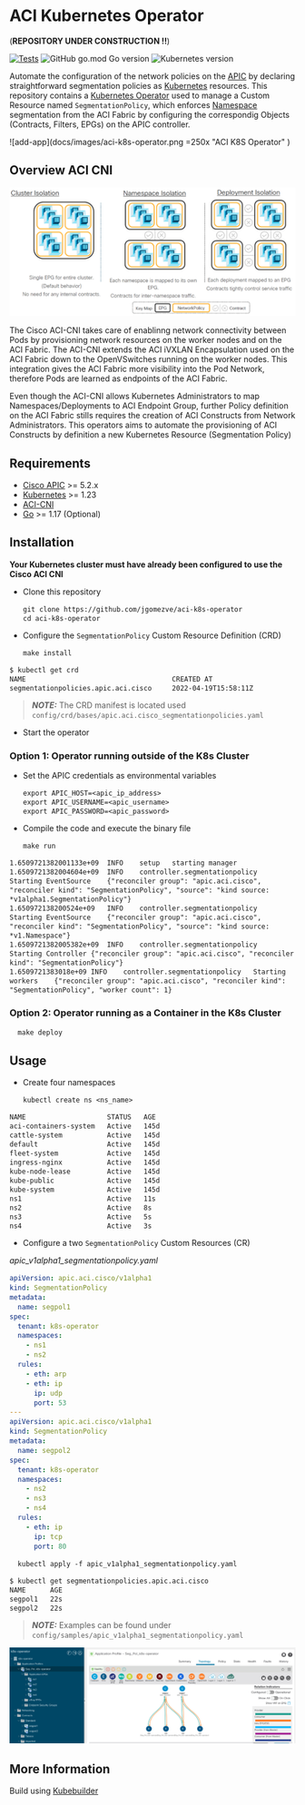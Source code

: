 # ACI Kubernetes Operator
(**REPOSITORY UNDER CONSTRUCTION !!**)

[![Tests](https://github.com/jgomezve/aci-k8s-operator/actions/workflows/test.yaml/badge.svg)](https://github.com/jgomezve/aci-k8s-operator/actions/workflows/test.yaml)
![GitHub go.mod Go version](https://img.shields.io/github/go-mod/go-version/jgomezve/aci-k8s-operator)
![Kubernetes version](https://img.shields.io/badge/kubernetes-1.23%2B-blue)

Automate the configuration of the network policies on the [APIC](https://www.cisco.com/c/en/us/products/cloud-systems-management/application-policy-infrastructure-controller-apic/index.html) by declaring straightforward segmentation policies as [Kubernetes](https://kubernetes.io/) resources. This repository contains a [Kubernetes Operator](https://kubernetes.io/docs/concepts/extend-kubernetes/operator/) used to manage  a Custom Resource named `SegmentationPolicy`, which enforces [Namespace](https://kubernetes.io/docs/concepts/overview/working-with-objects/namespaces/) segmentation from the ACI Fabric by configuring the correspondig Objects (Contracts, Filters, EPGs) on the APIC controller.


![add-app](docs/images/aci-k8s-operator.png =250x "ACI K8S Operator" )

## Overview ACI CNI

![add-app](docs/images/isolation_types.png "ACI CNI Mappings")

The Cisco ACI-CNI takes care of enablinng network connectivity between Pods by provisioning network resources on the worker nodes and on the ACI Fabric. The ACI-CNI extends the ACI iVXLAN Encapsulation used on the ACI Fabric down to the OpenVSwitches running on the worker nodes. This integration gives the ACI Fabric more visibility into the Pod Network, therefore Pods are learned as endpoints of the ACI Fabric.


Even though the ACI-CNI allows Kubernetes Administrators to map Namespaces/Deployments to ACI Endpoint Group, further Policy definition on the ACI Fabric stills requires the creation of ACI Constructs from Network Administrators. This operators aims to automate the provisioning of ACI Constructs by definition a new Kubernetes Resource (Segmentation Policy)

 ## Requirements

* [Cisco APIC](https://www.cisco.com/c/en/us/solutions/data-center-virtualization/application-centric-infrastructure/index.html) >= 5.2.x 
* [Kubernetes](https://kubernetes.io/) >= 1.23
* [ACI-CNI](https://www.cisco.com/c/en/us/td/docs/switches/datacenter/aci/apic/sw/kb/b_Kubernetes_Integration_with_ACI.html)
* [Go](https://golang.org/doc/install) >= 1.17 (Optional)



## Installation

**Your Kubernetes cluster must have already been configured to use the Cisco ACI CNI**

* Clone this repository

      git clone https://github.com/jgomezve/aci-k8s-operator
      cd aci-k8s-operator

* Configure the `SegmentationPolicy` Custom Resource Definition (CRD)

      make install

```
$ kubectl get crd
NAME                                    CREATED AT
segmentationpolicies.apic.aci.cisco     2022-04-19T15:58:11Z
```

> **_NOTE:_** The CRD manifest is located used `config/crd/bases/apic.aci.cisco_segmentationpolicies.yaml`

* Start the operator
 
### Option 1: Operator running outside of the K8s Cluster

* Set the APIC credentials as environmental variables

      export APIC_HOST=<apic_ip_address>
      export APIC_USERNAME=<apic_username>
      export APIC_PASSWORD=<apic_password>

* Compile the code and execute the binary file 

      make run

```
1.6509721382001133e+09	INFO	setup	starting manager
1.6509721382004604e+09	INFO	controller.segmentationpolicy	Starting EventSource	{"reconciler group": "apic.aci.cisco", "reconciler kind": "SegmentationPolicy", "source": "kind source: *v1alpha1.SegmentationPolicy"}
1.650972138200524e+09	INFO	controller.segmentationpolicy	Starting EventSource	{"reconciler group": "apic.aci.cisco", "reconciler kind": "SegmentationPolicy", "source": "kind source: *v1.Namespace"}
1.6509721382005382e+09	INFO	controller.segmentationpolicy	Starting Controller	{"reconciler group": "apic.aci.cisco", "reconciler kind": "SegmentationPolicy"}
1.6509721383018e+09	INFO	controller.segmentationpolicy	Starting workers	{"reconciler group": "apic.aci.cisco", "reconciler kind": "SegmentationPolicy", "worker count": 1}
```
### Option 2: Operator running as a Container in the K8s Cluster
      
      make deploy

## Usage 


* Create four namespaces

      kubectl create ns <ns_name>

```
NAME                    STATUS   AGE
aci-containers-system   Active   145d
cattle-system           Active   145d
default                 Active   145d
fleet-system            Active   145d
ingress-nginx           Active   145d
kube-node-lease         Active   145d
kube-public             Active   145d
kube-system             Active   145d
ns1                     Active   11s
ns2                     Active   8s
ns3                     Active   5s
ns4                     Active   3s

```

* Configure a two `SegmentationPolicy` Custom Resources (CR) 

*apic_v1alpha1_segmentationpolicy.yaml*
```yaml
apiVersion: apic.aci.cisco/v1alpha1
kind: SegmentationPolicy
metadata:
  name: segpol1
spec:
  tenant: k8s-operator
  namespaces:
    - ns1
    - ns2
  rules:
    - eth: arp
    - eth: ip
      ip: udp
      port: 53
---
apiVersion: apic.aci.cisco/v1alpha1
kind: SegmentationPolicy
metadata:
  name: segpol2
spec:
  tenant: k8s-operator
  namespaces:
    - ns2
    - ns3
    - ns4
  rules:
    - eth: ip
      ip: tcp
      port: 80 
```

      kubectl apply -f apic_v1alpha1_segmentationpolicy.yaml

```
$ kubectl get segmentationpolicies.apic.aci.cisco
NAME      AGE
segpol1   22s
segpol2   22s
```
> **_NOTE:_** Examples can be found under `config/samples/apic_v1alpha1_segmentationpolicy.yaml`

![add-app](docs/images/aci_topology.png "ACI Topology")

## More Information
Build using [Kubebuilder](https://book.kubebuilder.io/introduction.html)
